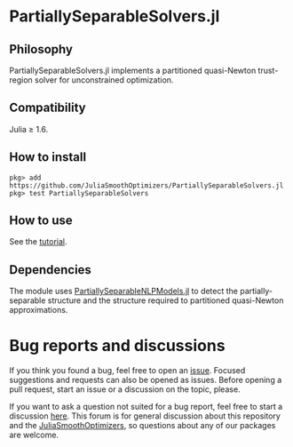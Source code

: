 # PartiallySeparableSolvers.jl

## Philosophy
PartiallySeparableSolvers.jl implements a partitioned quasi-Newton trust-region solver for unconstrained optimization.

## Compatibility
Julia ≥ 1.6.

## How to install
```
pkg> add https://github.com/JuliaSmoothOptimizers/PartiallySeparableSolvers.jl
pkg> test PartiallySeparableSolvers
```

## How to use 
See the [tutorial](https://paraynaud.github.io/PartiallySeparableSolvers.jl/dev/tutorial/).

## Dependencies
The module uses [PartiallySeparableNLPModels.jl](https://github.com/JuliaSmoothOptimizers/PartiallySeparableNLPModels.jl) to detect the partially-separable structure and the structure required to partitioned quasi-Newton approximations.

# Bug reports and discussions

If you think you found a bug, feel free to open an [issue](https://github.com/JuliaSmoothOptimizers/PartiallySeparableSolvers.jl/issues).
Focused suggestions and requests can also be opened as issues. Before opening a pull request, start an issue or a discussion on the topic, please.

If you want to ask a question not suited for a bug report, feel free to start a discussion [here](https://github.com/JuliaSmoothOptimizers/Organization/discussions). This forum is for general discussion about this repository and the [JuliaSmoothOptimizers](https://github.com/JuliaSmoothOptimizers), so questions about any of our packages are welcome.
